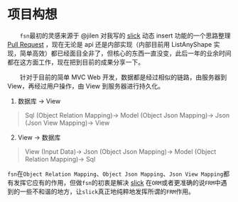 # 项目构想

&emsp;&emsp;`fsn`最初的灵感来源于 @jilen 对我写的 [slick](https://github.com/slick/slick) 动态 insert 功能的一个思路整理 [Pull Request](https://github.com/scalax/hf/pull/5) ，现在无论是 api 还是内部实现（内部目前用 ListAnyShape 实现，简单高效）都已经面目全非了，但核心的东西一直没变，此后一年的业余时间都在这方面工作，现在把到目前的成果分享一下。

&emsp;&emsp;针对于目前的简单 MVC Web 开发，数据都是经过相似的链路，由服务器到 View，再经过用户操作，由 View 到服务器进行持久化。

1. 数据库 → View
>Sql  (Object Relation Mapping)→  Model  (Object Json Mapping)→  Json  (Json View Mapping)→  View

2. View -> 数据库
>View  (Input Data)→  Json  (Object Json Mapping)→  Model  (Object Relation Mapping)→  Sql

`fsn`在`Object Relation Mapping`、`Object Json Mapping`、`Json View Mapping`都有发挥它应有的作用，但做`fsn`的初衷是解决 [slick](https://github.com/slick/slick) 在`ORM`或者更准确的说`FRM`中遇到的一些不和谐的地方，让`slick`真正地纯粹地发挥所谓的`FRM`作用。